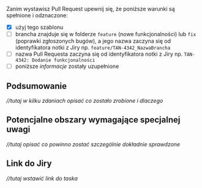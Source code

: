 Zanim wystawisz Pull Request upewnij się, że poniższe warunki są spełnione i odznaczone:
- [x] użyj tego szablonu
- [ ] brancha znajduje się w folderze `feature` (nowe funkcjonalności) lub `fix` (poprawki zgłoszonych bugów), a jego nazwa zaczyna się od identyfikatora notki z Jiry np. `feature/TAN-4342_NazwaBrancha`
- [ ] nazwa Pull Requesta zaczyna się od identyfikatora notki z Jiry np. `TAN-4342: Dodanie funkcjonalności`
- [ ] poniższe _informacje_ zostały uzupełnione
## Podsumowanie
_//tutaj w kilku zdaniach opisać co zostało zrobione i dlaczego_
## Potencjalne obszary wymagające specjalnej uwagi
_//tutaj opisać co powinno zostać szczególnie dokładnie sprawdzone_
## Link do Jiry
_//tutaj wstawić link do taska_

